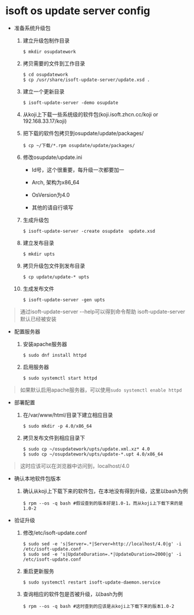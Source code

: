 isoft os update server config
============================

* 准备系统升级包

    1. 建立升级包制作目录

        ```
        $ mkdir osupdatework
        ```

    2. 拷贝需要的文件到工作目录

        ```
        $ cd osupdatework
        $ cp /usr/share/isoft-update-server/update.xsd .
        ```

    3. 建立一个更新目录

        ```
        $ isoft-update-server -demo osupdate
        ```

    4. 从koji上下载一些系统级的软件包(koji.isoft.zhcn.cc/koji or 192.168.33.17/koji)

    5. 把下载的软件包拷贝到osupdate/update/packages/

        ```
        $ cp ~/下载/*.rpm osupdate/update/packages/
        ```

    6. 修改osupdate/update.ini

        - Id号，这个很重要，每升级一次都要加一

        - Arch, 架构为x86_64

        - OsVersion为4.0

        - 其他的请自行填写

    7. 生成升级包

        ```
        $ isoft-update-server -create osupdate  update.xsd
        ```

    8. 建立发布目录

        ```
        $ mkdir upts
        ```

    9. 拷贝升级包文件到发布目录

        ```
        $ cp update/update-* upts
        ```

    10. 生成发布文件

        ```
        $ isoft-update-server -gen upts
        ```

> 通过isoft-update-server --help可以得到命令帮助
> isoft-update-server 默认已经被安装

* 配置服务器

    1. 安装apache服务器

        ```
        $ sudo dnf install httpd
        ```

    2. 启用服务器

        ```
        $ sudo systemctl start httpd
        ```

> 如果默认启用apache服务器，可以使用`sudo systemctl enable httpd`

* 部署配置

    1. 在/var/www/html/目录下建立相应目录

        ```
        $ sudo mkdir -p 4.0/x86_64
        ```

    2. 拷贝发布文件到相应目录下

        ```
        $ sudo cp ~/osupdatework/upts/update.xml.xz* 4.0
        $ sudo cp ~/osupdatework/upts/update-*.upt 4.0/x86_64
        ```

> 这时应该可以在浏览器中访问到，localhost/4.0

* 确认本地软件包版本

    1. 确认从koji上下载下来的软件包，在本地没有得到升级，这里以bash为例

        ```
        $ rpm --os -q bash #假设查到的版本好是1.0-1，而从koji上下载下来的是1.0-2
        ```

* 验证升级

    1. 修改/etc/isoft-update.conf

        ```
        $ sudo sed -e 's|Server=.*|Server=http://localhost/4.0|g' -i /etc/isoft-update.conf
        $ sudo sed -e 's|UpdateDuration=.*|UpdateDuration=2000|g' -i /etc/isoft-update.conf
        ```

    2. 重启更新服务

        ```
        $ sudo systemctl restart isoft-update-daemon.service
        ```

    3. 查询相应的软件包是否被升级，以bash为例

        ```
        $ rpm --os -q bash #这时查到的应该是从koji上下载下来的版本1.0-2
        ```
